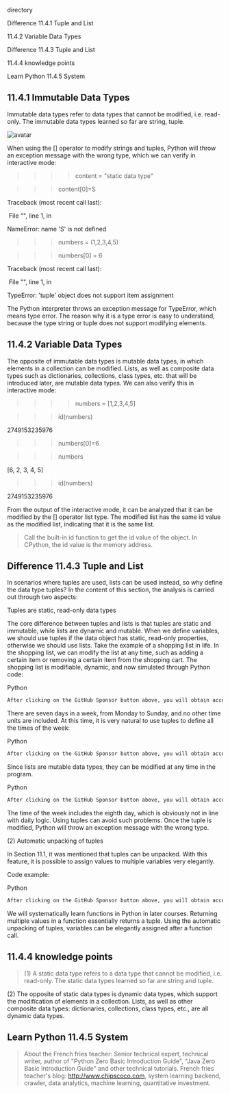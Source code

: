 directory 

Difference 11.4.1 Tuple and List 

11.4.2 Variable Data Types 

Difference 11.4.3 Tuple and List 

11.4.4 knowledge points 

Learn Python 11.4.5 System 

##  11.4.1 Immutable Data Types 

Immutable data types refer to data types that cannot be modified, i.e. read-only. The immutable data types learned so far are string, tuple. 

![avatar]( c1fafd72462d9e8ae821024f7fa45562.png) 

When using the [] operator to modify strings and tuples, Python will throw an exception message with the wrong type, which we can verify in interactive mode: 

>  >>> content = "static data type"

> >> content[0]=S

Traceback (most recent call last):

 File "<stdin>", line 1, in <module>

NameError: name 'S' is not defined

> >> numbers = (1,2,3,4,5)

> >> numbers[0] = 6

Traceback (most recent call last):

 File "<stdin>", line 1, in <module>

TypeError: 'tuple' object does not support item assignment 

The Python interpreter throws an exception message for TypeError, which means type error. The reason why it is a type error is easy to understand, because the type string or tuple does not support modifying elements. 

##  11.4.2 Variable Data Types 

The opposite of immutable data types is mutable data types, in which elements in a collection can be modified. Lists, as well as composite data types such as dictionaries, collections, class types, etc. that will be introduced later, are mutable data types. We can also verify this in interactive mode: 

>  >>> numbers = [1,2,3,4,5]

> >> id(numbers)

2749153235976

> >> numbers[0]=6

> >> numbers

[6, 2, 3, 4, 5]

> >> id(numbers)

2749153235976 

From the output of the interactive mode, it can be analyzed that it can be modified by the [] operator list type. The modified list has the same id value as the modified list, indicating that it is the same list. 

>  Call the built-in id function to get the id value of the object. In CPython, the id value is the memory address. 

##  Difference 11.4.3 Tuple and List 

In scenarios where tuples are used, lists can be used instead, so why define the data type tuples? In the content of this section, the analysis is carried out through two aspects: 

Tuples are static, read-only data types 

The core difference between tuples and lists is that tuples are static and immutable, while lists are dynamic and mutable. When we define variables, we should use tuples if the data object has static, read-only properties, otherwise we should use lists. Take the example of a shopping list in life. In the shopping list, we can modify the list at any time, such as adding a certain item or removing a certain item from the shopping cart. The shopping list is modifiable, dynamic, and now simulated through Python code: 

Python 

 ```python  
After clicking on the GitHub Sponsor button above, you will obtain access permissions to my private code repository ( https://github.com/slowlon/my_code_bar ) to view this blog code. By searching the code number of this blog, you can find the code you need, code number is: 2024020309574525871
 ```  
There are seven days in a week, from Monday to Sunday, and no other time units are included. At this time, it is very natural to use tuples to define all the times of the week: 

Python 

 ```python  
After clicking on the GitHub Sponsor button above, you will obtain access permissions to my private code repository ( https://github.com/slowlon/my_code_bar ) to view this blog code. By searching the code number of this blog, you can find the code you need, code number is: 2024020309574525871
 ```  
Since lists are mutable data types, they can be modified at any time in the program. 

Python 

 ```python  
After clicking on the GitHub Sponsor button above, you will obtain access permissions to my private code repository ( https://github.com/slowlon/my_code_bar ) to view this blog code. By searching the code number of this blog, you can find the code you need, code number is: 2024020309574525871
 ```  
The time of the week includes the eighth day, which is obviously not in line with daily logic. Using tuples can avoid such problems. Once the tuple is modified, Python will throw an exception message with the wrong type. 

(2) Automatic unpacking of tuples 

In Section 11.1, it was mentioned that tuples can be unpacked. With this feature, it is possible to assign values to multiple variables very elegantly. 

Code example: 

Python 

 ```python  
After clicking on the GitHub Sponsor button above, you will obtain access permissions to my private code repository ( https://github.com/slowlon/my_code_bar ) to view this blog code. By searching the code number of this blog, you can find the code you need, code number is: 2024020309574525871
 ```  
We will systematically learn functions in Python in later courses. Returning multiple values in a function essentially returns a tuple. Using the automatic unpacking of tuples, variables can be elegantly assigned after a function call. 

##  11.4.4 knowledge points 

>  (1) A static data type refers to a data type that cannot be modified, i.e. read-only. The static data types learned so far are string and tuple.

(2) The opposite of static data types is dynamic data types, which support the modification of elements in a collection. Lists, as well as other composite data types: dictionaries, collections, class types, etc., are all dynamic data types. 

##  Learn Python 11.4.5 System 

>  About the French fries teacher: Senior technical expert, technical writer, author of "Python Zero Basic Introduction Guide", "Java Zero Basic Introduction Guide" and other technical tutorials. French fries teacher's blog: http://www.chipscoco.com, system learning backend, crawler, data analytics, machine learning, quantitative investment. 

